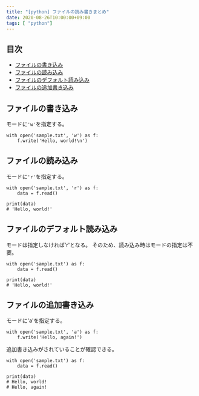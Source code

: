 ```yaml
---
title: "[python] ファイルの読み書きまとめ"
date: 2020-08-26T10:00:00+09:00
tags: [ "python"]
---
```


## 目次
- [ファイルの書き込み](#ファイルの書き込み)
- [ファイルの読み込み](#ファイルの読み込み)
- [ファイルのデフォルト読み込み](#ファイルのデフォルト読み込み)
- [ファイルの追加書き込み](#ファイルの追加書き込み)

## ファイルの書き込み

モードに`'w'`を指定する。

```
with open('sample.txt', 'w') as f:
    f.write('Hello, world!\n')
```

## ファイルの読み込み

モードに`'r'`を指定する。

```
with open('sample.txt', 'r') as f:
    data = f.read()

print(data)
# 'Hello, world!'
```

## ファイルのデフォルト読み込み

モードは指定しなければ'r'となる。
そのため、読み込み時はモードの指定は不要。

```
with open('sample.txt') as f:
    data = f.read()

print(data)
# 'Hello, world!'
```

## ファイルの追加書き込み

モードに'a'を指定する。

```
with open('sample.txt', 'a') as f:
    f.write('Hello, again!')
```

追加書き込みがされていることが確認できる。

```
with open('sample.txt') as f:
    data = f.read()

print(data)
# Hello, world!
# Hello, again!
```
